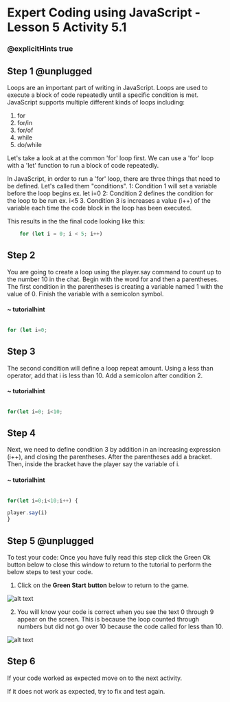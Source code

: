 # Expert Coding using JavaScript - Lesson 5 Activity 5.1
### @explicitHints true

  

## Step 1 @unplugged

  

Loops are an important part of writing in JavaScript. Loops are used to execute a block of code repeatedly until a specific condition is met. JavaScript supports multiple different kinds of loops including:
1. for
2. for/in
3. for/of
4. while
5. do/while

Let's take a look at at the common 'for' loop first. We can use a 'for' loop with a 'let' function to run a block of code repeatedly. 

In JavaScript, in order to run a 'for' loop, there are three things that need to be defined. Let's called them "conditions".
1: Condition 1 will set a variable before the loop begins
		ex. let i=0
2: Condition 2 defines the condition for the loop to be run
		ex. i<5
3. Condition 3 is increases a value (i++) of the variable each time the code block in the loop has been executed.

This results in the the final code looking like this:

```javascript
    for (let i = 0; i < 5; i++)

```

## Step 2

You are going to create a loop using the player.say command to count up to the number 10 in the chat. 
Begin with the word for and then a parentheses.  The first condition in the parentheses is creating a variable named 1 with the value of 0. Finish the variable with a semicolon symbol.

  
#### ~ tutorialhint

  

```javascript

for (let i=0;


```
 

## Step 3

The second condition will define a loop repeat amount. Using a less than operator, add that i is less than 10. Add a semicolon after condition 2.

  
#### ~ tutorialhint
  
```javascript

for(let i=0; i<10;

```

## Step 4

Next, we need to define condition 3 by addition in an increasing expression (i++), and closing the parentheses. After the parentheses add a bracket. Then, inside the bracket have the player say the variable of i. 

#### ~ tutorialhint

  ```javascript

for(let i=0;i<10;i++) {

player.say(i)
}
```


## Step 5 @unplugged

To test your code:
Once you have fully read this step click the Green Ok button below to close this window to return to the tutorial to perform the below steps to test your code.

1. Click on the **Green Start button** below to return to the game.

  

![alt text](https://expertjs.codingcredentials.com/Lesson1/1.1/1.JPG?raw=true  "Start")

  

2. You will know your code is correct when you see the text 0 through 9 appear on the screen. This is because the loop counted through numbers but did not go over 10 because the code called for less than 10. 

  ![alt text](https://expertjs.codingcredentials.com/Lesson5/5.1/5.1.jpg?raw=true  "code")
  


## Step 6

If your code worked as expected move on to the next activity.
  
If it does not work as expected, try to fix and test again.
